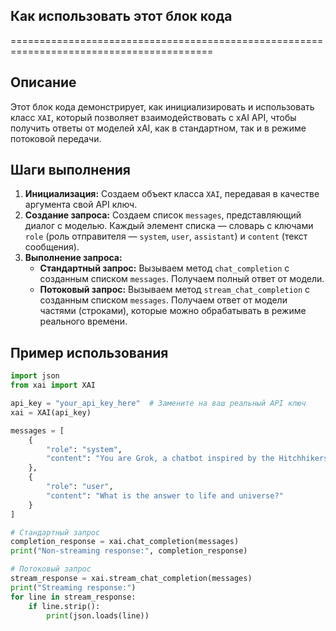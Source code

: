 ## Как использовать этот блок кода
=========================================================================================

Описание
-------------------------
Этот блок кода демонстрирует, как инициализировать и использовать класс `XAI`, который позволяет взаимодействовать с xAI API, чтобы получить ответы от моделей xAI, как в стандартном, так и в режиме потоковой передачи.

Шаги выполнения
-------------------------
1. **Инициализация:** Создаем объект класса `XAI`, передавая в качестве аргумента свой API ключ.
2. **Создание запроса:**  Создаем список `messages`, представляющий диалог с моделью. Каждый элемент списка — словарь с ключами `role` (роль отправителя — `system`, `user`, `assistant`) и `content` (текст сообщения).
3. **Выполнение запроса:** 
    - **Стандартный запрос:** Вызываем метод `chat_completion` с созданным списком `messages`. Получаем полный ответ от модели.
    - **Потоковый запрос:**  Вызываем метод `stream_chat_completion` с созданным списком `messages`. Получаем ответ от модели частями (строками), которые можно обрабатывать в режиме реального времени.

Пример использования
-------------------------

```python
import json
from xai import XAI

api_key = "your_api_key_here"  # Замените на ваш реальный API ключ
xai = XAI(api_key)

messages = [
    {
        "role": "system",
        "content": "You are Grok, a chatbot inspired by the Hitchhikers Guide to the Galaxy."
    },
    {
        "role": "user",
        "content": "What is the answer to life and universe?"
    }
]

# Стандартный запрос
completion_response = xai.chat_completion(messages)
print("Non-streaming response:", completion_response)

# Потоковый запрос
stream_response = xai.stream_chat_completion(messages)
print("Streaming response:")
for line in stream_response:
    if line.strip():
        print(json.loads(line))
```